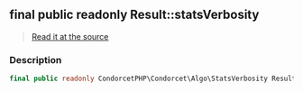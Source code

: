## final public readonly Result::statsVerbosity

> [Read it at the source](https://github.com/julien-boudry/Condorcet/blob/master/src/Result.php#L22)

### Description    

```php
final public readonly CondorcetPHP\Condorcet\Algo\StatsVerbosity Result->statsVerbosity 
```


    
